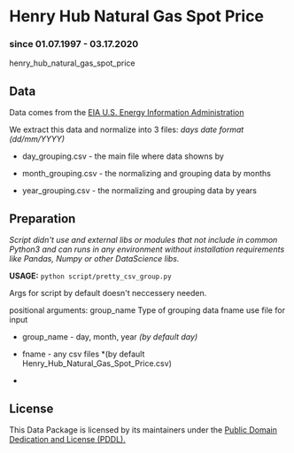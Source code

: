 # Henry Hub Natural Gas Spot Price 
### since  01.07.1997 - 03.17.2020

henry_hub_natural_gas_spot_price
## Data

Data comes from the [EIA U.S. Energy Information Administration](https://www.eia.gov/dnav/ng/hist/rngwhhdD.htm)

We extract this data and normalize into 3 files:
*days date format (dd/mm/YYYY)*

* day_grouping.csv - the main file where data showns by 

* month_grouping.csv - the normalizing and grouping data by months 
* year_grouping.csv - the normalizing and grouping data by years

## Preparation

*Script didn't use and external libs or modules that not include in common Python3 and can runs in any environment without installation requirements like Pandas, Numpy or other DataScience libs.*

**USAGE:**
`python script/pretty_csv_group.py`

Args for script by default doesn't neccessery needen.

positional arguments:
  group_name  Type of grouping data
  fname       use file for input

* group_name - day, month, year *(by default day)*

* fname - any csv files *(by default Henry_Hub_Natural_Gas_Spot_Price.csv)
*

##  License
This Data Package is licensed by its maintainers under the [Public Domain Dedication and License (PDDL).](https://opendatacommons.org/licenses/pddl/1.0/)